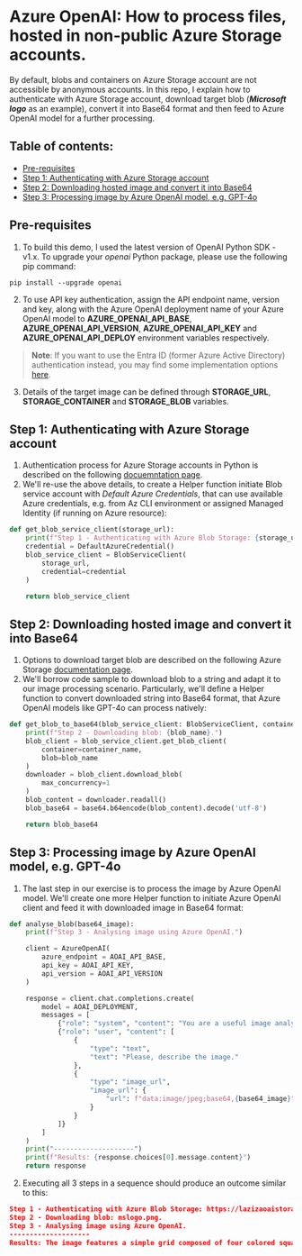 # Azure OpenAI: How to process files, hosted in non-public Azure Storage accounts.

By default, blobs and containers on Azure Storage account are not accessible by anonymous accounts. In this repo, I explain how to authenticate with Azure Storage account, download target blob (**_Microsoft logo_** as an example), convert it into Base64 format and then feed to Azure OpenAI model for a further processing.

## Table of contents:
- [Pre-requisites](https://github.com/LazaUK/AOAI-ProtectedStorage-SDKv1#pre-requisites)
- [Step 1: Authenticating with Azure Storage account](https://github.com/LazaUK/AOAI-ProtectedStorage-SDKv1#step-1-authenticating-with-azure-storage-account)
- [Step 2: Downloading hosted image and convert it into Base64](https://github.com/LazaUK/AOAI-ProtectedStorage-SDKv1#step-2-downloading-hosted-image-and-convert-it-into-base64)
- [Step 3: Processing image by Azure OpenAI model, e.g. GPT-4o]()

## Pre-requisites
1. To build this demo, I used the latest version of OpenAI Python SDK - v1.x. To upgrade your _openai_ Python package, please use the following pip command:
```
pip install --upgrade openai
```
2. To use API key authentication, assign the API endpoint name, version and key, along with the Azure OpenAI deployment name of your Azure OpenAI model to **AZURE_OPENAI_API_BASE**, **AZURE_OPENAI_API_VERSION**, **AZURE_OPENAI_API_KEY** and **AZURE_OPENAI_API_DEPLOY** environment variables respectively.
>**Note**: If you want to use the Entra ID (former Azure Active Directory) authentication instead, you may find some implementation options [here](https://github.com/LazaUK/AOAI-EntraIDAuth-SDKv1).
3. Details of the target image can be defined through **STORAGE_URL**, **STORAGE_CONTAINER** and **STORAGE_BLOB** variables.

## Step 1: Authenticating with Azure Storage account
1. Authentication process for Azure Storage accounts in Python is described on the following [docuemntation page](https://learn.microsoft.com/en-us/azure/storage/blobs/storage-blob-python-get-started).
2. We'll re-use the above details, to create a Helper function initiate Blob service account with _Default Azure Credentials_, that can use available Azure credentials, e.g. from Az CLI environment or assigned Managed Identity (if running on Azure resource):
``` Python
def get_blob_service_client(storage_url):
    print(f"Step 1 - Authenticating with Azure Blob Storage: {storage_url}.")
    credential = DefaultAzureCredential()
    blob_service_client = BlobServiceClient(
        storage_url,
        credential=credential
    )

    return blob_service_client
```

## Step 2: Downloading hosted image and convert it into Base64
1. Options to download target blob are described on the following Azure Storage [documentation page](https://learn.microsoft.com/en-us/azure/storage/blobs/storage-blob-download-python).
2. We'll borrow code sample to download blob to a string and adapt it to our image processing scenario. Particularly, we'll define a Helper function to convert downloaded string into Base64 format, that Azure OpenAI models like GPT-4o can process natively:
``` Python
def get_blob_to_base64(blob_service_client: BlobServiceClient, container_name, blob_name):
    print(f"Step 2 - Downloading blob: {blob_name}.")
    blob_client = blob_service_client.get_blob_client(
        container=container_name,
        blob=blob_name
    )
    downloader = blob_client.download_blob(
        max_concurrency=1
    )
    blob_content = downloader.readall()
    blob_base64 = base64.b64encode(blob_content).decode('utf-8')

    return blob_base64
```

## Step 3: Processing image by Azure OpenAI model, e.g. GPT-4o
1. The last step in our exercise is to process the image by Azure OpenAI model. We'll create one more Helper function to initiate Azure OpenAI client and feed it with downloaded image in Base64 format:
``` Python
def analyse_blob(base64_image):
    print(f"Step 3 - Analysing image using Azure OpenAI.")

    client = AzureOpenAI(
        azure_endpoint = AOAI_API_BASE,
        api_key = AOAI_API_KEY,
        api_version = AOAI_API_VERSION
    )

    response = client.chat.completions.create(
        model = AOAI_DEPLOYMENT,
        messages = [
            {"role": "system", "content": "You are a useful image analyser."},
            {"role": "user", "content": [  
                { 
                    "type": "text", 
                    "text": "Please, describe the image." 
                },
                { 
                    "type": "image_url",
                    "image_url": {
                        "url": f"data:image/jpeg;base64,{base64_image}"
                    }
                }
            ]} 
        ]
    )
    print("--------------------")
    print(f"Results: {response.choices[0].message.content}")
    return response
```
2. Executing all 3 steps in a sequence should produce an outcome similar to this:
``` JSON
Step 1 - Authenticating with Azure Blob Storage: https://lazizaoaistorage.blob.core.windows.net.
Step 2 - Downloading blob: mslogo.png.
Step 3 - Analysing image using Azure OpenAI.
--------------------
Results: The image features a simple grid composed of four colored squares. The top left square is orange, the top right square is green, the bottom left square is blue, and the bottom right square is yellow. The squares are arranged in a 2x2 format.
```
